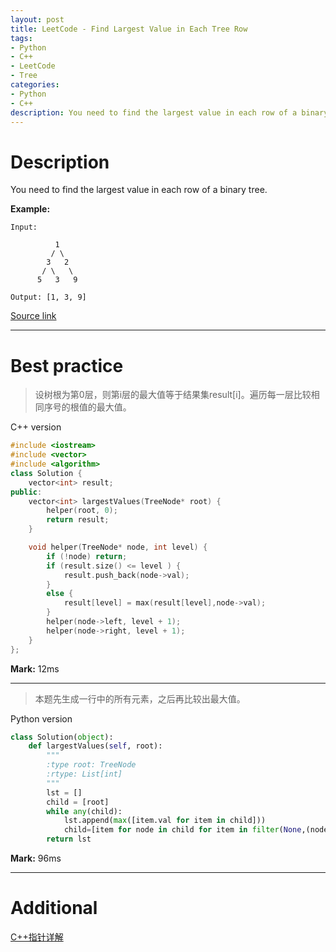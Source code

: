```yaml
---
layout: post
title: LeetCode - Find Largest Value in Each Tree Row
tags:
- Python
- C++
- LeetCode
- Tree
categories:
- Python
- C++
description: You need to find the largest value in each row of a binary tree.
---
```



# Description
You need to find the largest value in each row of a binary tree.

**Example:**

```
Input:

          1
         / \
        3   2
       / \   \  
      5   3   9

Output: [1, 3, 9]
```

[Source link](https://leetcode.com/problems/find-largest-value-in-each-tree-row/#/description)

__________

# Best practice

>设树根为第0层，则第i层的最大值等于结果集result[i]。遍历每一层比较相同序号的根值的最大值。

C++ version

```c++
#include <iostream>
#include <vector>
#include <algorithm>
class Solution {
	vector<int> result;
public:
	vector<int> largestValues(TreeNode* root) {
		helper(root, 0);
		return result;
	}

	void helper(TreeNode* node, int level) {
		if (!node) return;
		if (result.size() <= level ) {
			result.push_back(node->val);
		}
		else {
			result[level] = max(result[level],node->val);
		}
		helper(node->left, level + 1);
		helper(node->right, level + 1);
	}
};
```

**Mark:** 12ms

****

> 本题先生成一行中的所有元素，之后再比较出最大值。

Python version

```python
class Solution(object):
    def largestValues(self, root):
        """
        :type root: TreeNode
        :rtype: List[int]
        """
        lst = []
        child = [root]
        while any(child):
            lst.append(max([item.val for item in child]))
            child=[item for node in child for item in filter(None,(node.left,node.right))]
        return lst
```

**Mark:** 96ms

__________
# Additional

[C++指针详解](http://www.cnblogs.com/ggjucheng/archive/2011/12/13/2286391.html)
